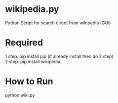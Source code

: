 # wikipedia.py

Python Script for search direct from wikipedia (GUI)

# Required

1 step. pip install pip (if already install then do 2 step)<br>
2 step. pip install wikipedia

# How to Run

python wiki.py
